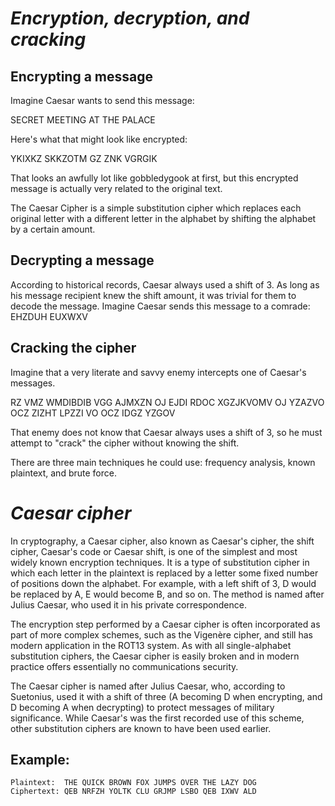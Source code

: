 # ***Encryption, decryption, and cracking***

## Encrypting a message
Imagine Caesar wants to send this message:

SECRET MEETING AT THE PALACE

Here's what that might look like encrypted:

YKIXKZ SKKZOTM GZ ZNK VGRGIK

That looks an awfully lot like gobbledygook at first, but this encrypted message is actually very related to the original text.

The Caesar Cipher is a simple substitution cipher which replaces each original letter with a different letter in the alphabet by shifting the alphabet by a certain amount.




## Decrypting a message

According to historical records, Caesar always used a shift of 3. As long as his message recipient knew the shift amount, it was trivial for them to decode the message.
Imagine Caesar sends this message to a comrade:
EHZDUH EUXWXV



## Cracking the cipher
Imagine that a very literate and savvy enemy intercepts one of Caesar's messages.

RZ VMZ WMDIBDIB VGG AJMXZN OJ EJDI RDOC XGZJKVOMV OJ YZAZVO OCZ ZIZHT LPZZI VO OCZ IDGZ YZGOV

That enemy does not know that Caesar always uses a shift of 3, so he must attempt to "crack" the cipher without knowing the shift.

There are three main techniques he could use: frequency analysis, known plaintext, and brute force.


# ***Caesar cipher***

In cryptography, a Caesar cipher, also known as Caesar's cipher, the shift cipher, Caesar's code or Caesar shift, is one of the simplest and most widely known encryption techniques. It is a type of substitution cipher in which each letter in the plaintext is replaced by a letter some fixed number of positions down the alphabet. For example, with a left shift of 3, D would be replaced by A, E would become B, and so on. The method is named after Julius Caesar, who used it in his private correspondence.


The encryption step performed by a Caesar cipher is often incorporated as part of more complex schemes, such as the Vigenère cipher, and still has modern application in the ROT13 system. As with all single-alphabet substitution ciphers, the Caesar cipher is easily broken and in modern practice offers essentially no communications security.




The Caesar cipher is named after Julius Caesar, who, according to Suetonius, used it with a shift of three (A becoming D when encrypting, and D becoming A when decrypting) to protect messages of military significance. While Caesar's was the first recorded use of this scheme, other substitution ciphers are known to have been used earlier.


## Example:

```
Plaintext:  THE QUICK BROWN FOX JUMPS OVER THE LAZY DOG
Ciphertext: QEB NRFZH YOLTK CLU GRJMP LSBO QEB IXWV ALD
```
